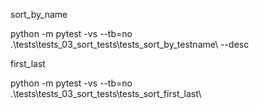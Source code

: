 
sort_by_name

python -m pytest -vs --tb=no .\tests\tests_03_sort_tests\tests_sort_by_testname\ --desc

first_last

python -m pytest -vs --tb=no .\tests\tests_03_sort_tests\tests_sort_first_last\       